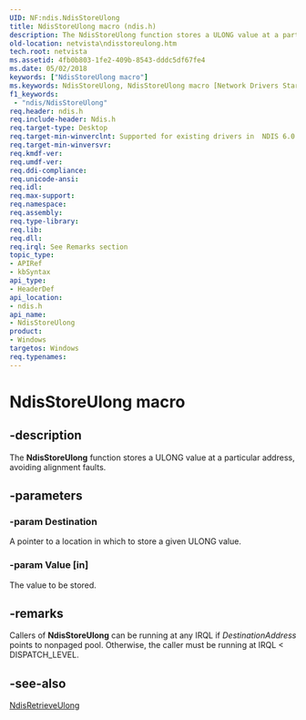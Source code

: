 ```yaml
---
UID: NF:ndis.NdisStoreUlong
title: NdisStoreUlong macro (ndis.h)
description: The NdisStoreUlong function stores a ULONG value at a particular address, avoiding alignment faults.
old-location: netvista\ndisstoreulong.htm
tech.root: netvista
ms.assetid: 4fb0b803-1fe2-409b-8543-dddc5df67fe4
ms.date: 05/02/2018
keywords: ["NdisStoreUlong macro"]
ms.keywords: NdisStoreUlong, NdisStoreUlong macro [Network Drivers Starting with Windows Vista], ndis/NdisStoreUlong, ndis_memory_ref_99349378-c2ab-4f96-82a3-7d76b15aaca3.xml, netvista.ndisstoreulong
f1_keywords:
 - "ndis/NdisStoreUlong"
req.header: ndis.h
req.include-header: Ndis.h
req.target-type: Desktop
req.target-min-winverclnt: Supported for existing drivers in  NDIS 6.0 and later, but new drivers should use RtlStoreUlong instead.
req.target-min-winversvr: 
req.kmdf-ver: 
req.umdf-ver: 
req.ddi-compliance: 
req.unicode-ansi: 
req.idl: 
req.max-support: 
req.namespace: 
req.assembly: 
req.type-library: 
req.lib: 
req.dll: 
req.irql: See Remarks section
topic_type:
- APIRef
- kbSyntax
api_type:
- HeaderDef
api_location:
- ndis.h
api_name:
- NdisStoreUlong
product:
- Windows
targetos: Windows
req.typenames: 
---
```


# NdisStoreUlong macro


## -description


The 
  <b>NdisStoreUlong</b> function stores a ULONG value at a particular address, avoiding alignment
  faults.


## -parameters




### -param Destination

A pointer to a location in which to store a given ULONG value.

### -param Value [in]

The value to be stored.


## -remarks



Callers of 
    <b>NdisStoreUlong</b> can be running at any IRQL if 
    <i>DestinationAddress</i> points to nonpaged pool. Otherwise, the caller must be running at IRQL <
    DISPATCH_LEVEL.




## -see-also




<a href="https://docs.microsoft.com/windows-hardware/drivers/ddi/ndis/nf-ndis-ndisretrieveulong">NdisRetrieveUlong</a>
 

 

